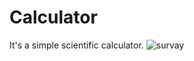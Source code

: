 # Calculator
It's a simple scientific calculator.
 ![survay](https://user-images.githubusercontent.com/68201045/91086783-34d09800-e671-11ea-967c-6d0006672109.gif)
